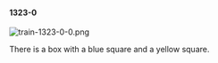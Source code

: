 #### 1323-0
![train-1323-0-0.png](https://github.com/lil-lab/nlvr/raw/master/nlvr/train/images/75/train-1323-0-0.png "train-1323-0-0.png")

There is a box with a blue square and a yellow square.
